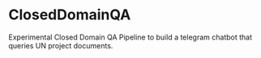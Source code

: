 # ClosedDomainQA
Experimental Closed Domain QA Pipeline to build a telegram chatbot that queries UN project documents.
